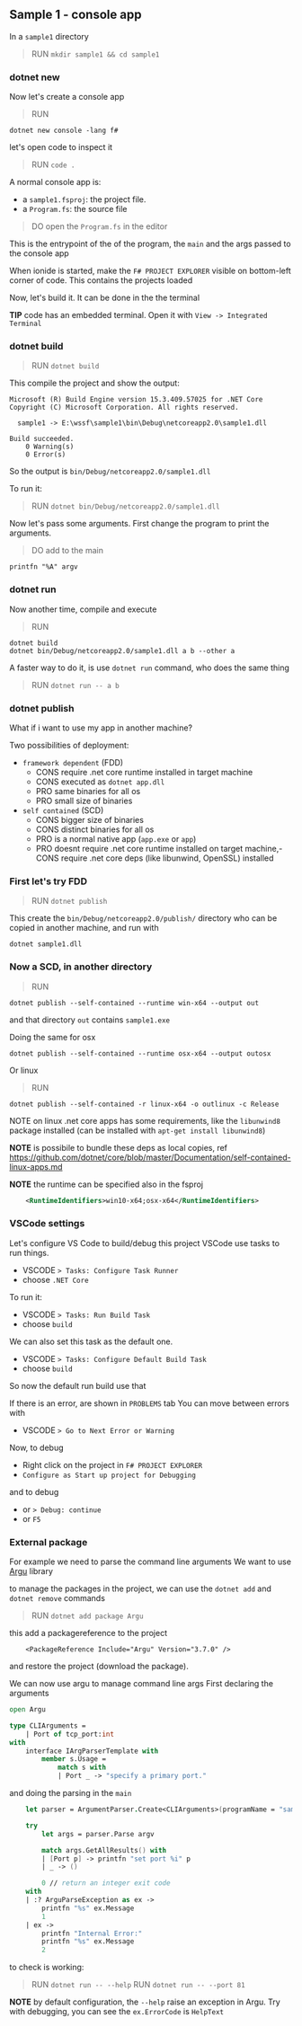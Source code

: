 


## Sample 1 - console app

In a `sample1` directory

> RUN `mkdir sample1 && cd sample1`

### dotnet new

Now let's create a console app 

> RUN

```
dotnet new console -lang f#
```

let's open code to inspect it

> RUN `code .`

A normal console app is:
- a `sample1.fsproj`: the project file.
- a `Program.fs`: the source file

> DO open the `Program.fs` in the editor

This is the entrypoint of the of the program, the `main` and the args passed to the console app

When ionide is started, make the `F# PROJECT EXPLORER` visible on bottom-left corner of code.
This contains the projects loaded

Now, let's build it.
It can be done in the the terminal

**TIP** code has an embedded terminal. Open it with `View -> Integrated Terminal`

### dotnet build

> RUN `dotnet build`

This compile the project and show the output:

```
Microsoft (R) Build Engine version 15.3.409.57025 for .NET Core
Copyright (C) Microsoft Corporation. All rights reserved.

  sample1 -> E:\wssf\sample1\bin\Debug\netcoreapp2.0\sample1.dll

Build succeeded.
    0 Warning(s)
    0 Error(s)
```

So the output is `bin/Debug/netcoreapp2.0/sample1.dll`

To run it:

> RUN `dotnet bin/Debug/netcoreapp2.0/sample1.dll`

Now let's pass some arguments.
First change the program to print the arguments.

> DO add to the main

```
printfn "%A" argv
```

### dotnet run

Now another time, compile and execute

> RUN

```
dotnet build
dotnet bin/Debug/netcoreapp2.0/sample1.dll a b --other a
```

A faster way to do it, is use `dotnet run` command, who does the same thing

> RUN `dotnet run -- a b`

### dotnet publish

What if i want to use my app in another machine?

Two possibilities of deployment:

- `framework dependent` (FDD)
  - CONS require .net core runtime installed in target machine
  - CONS executed as `dotnet app.dll`
  - PRO same binaries for all os
  - PRO small size of binaries
- `self contained` (SCD)
  - CONS bigger size of binaries
  - CONS distinct binaries for all os
  - PRO is a normal native app (`app.exe` or `app`)
  - PRO doesnt require .net core runtime installed on target machine,- CONS require .net core deps (like libunwind, OpenSSL) installed

### First let's try FDD

> RUN `dotnet publish`

This create the `bin/Debug/netcoreapp2.0/publish/` directory
who can be copied in another machine, and run with

```
dotnet sample1.dll
```

### Now a SCD, in another directory

> RUN 

```
dotnet publish --self-contained --runtime win-x64 --output out
```

and that directory `out` contains `sample1.exe`

Doing the same for osx

```
dotnet publish --self-contained --runtime osx-x64 --output outosx
```

Or linux

> RUN

```
dotnet publish --self-contained -r linux-x64 -o outlinux -c Release
```

NOTE on linux .net core apps has some requirements, like the `libunwind8` package installed (can be installed with `apt-get install libunwind8`)


**NOTE** is possibile to bundle these deps as local copies, ref https://github.com/dotnet/core/blob/master/Documentation/self-contained-linux-apps.md


**NOTE** the runtime can be specified also in the fsproj

```xml
    <RuntimeIdentifiers>win10-x64;osx-x64</RuntimeIdentifiers>
```

### VSCode settings

Let's configure VS Code to build/debug this project
VSCode use tasks to run things.

- VSCODE `> Tasks: Configure Task Runner`
- choose `.NET Core`

To run it:

- VSCODE `> Tasks: Run Build Task`
- choose `build`

We can also set this task as the default one.

- VSCODE `> Tasks: Configure Default Build Task`
- choose `build`

So now the default run build use that

If there is an error, are shown in `PROBLEMS` tab
You can move between errors with

- VSCODE `> Go to Next Error or Warning`

Now, to debug

- Right click on the project in `F# PROJECT EXPLORER`
- `Configure as Start up project for Debugging`

and to debug

- or `> Debug: continue`
- or `F5`

### External package

For example we need to parse the command line arguments
We want to use [Argu](http://fsprojects.github.io/Argu/) library

to manage the packages in the project, we can use the `dotnet add` and `dotnet remove` commands

> RUN `dotnet add package Argu`

this add a packagereference to the project

```
    <PackageReference Include="Argu" Version="3.7.0" />
```

and restore the project (download the package).

We can now use argu to manage command line args
First declaring the arguments

```fsharp
open Argu

type CLIArguments =
    | Port of tcp_port:int
with
    interface IArgParserTemplate with
        member s.Usage =
            match s with
            | Port _ -> "specify a primary port."
```

and doing the parsing in the `main`

```fsharp
    let parser = ArgumentParser.Create<CLIArguments>(programName = "sample1")

    try
        let args = parser.Parse argv

        match args.GetAllResults() with
        | [Port p] -> printfn "set port %i" p
        | _ -> ()

        0 // return an integer exit code
    with
    | :? ArguParseException as ex ->
        printfn "%s" ex.Message
        1
    | ex ->
        printfn "Internal Error:"
        printfn "%s" ex.Message
        2
```

to check is working:

> RUN `dotnet run -- --help`
> RUN `dotnet run -- --port 81`

**NOTE** by default configuration, the `--help` raise an exception in Argu.
Try with debugging, you can see the `ex.ErrorCode` is `HelpText`
